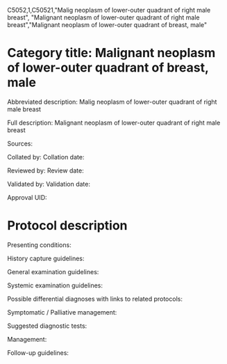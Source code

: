 C5052,1,C50521,"Malig neoplasm of lower-outer quadrant of right male breast", "Malignant neoplasm of lower-outer quadrant of right male breast","Malignant neoplasm of lower-outer quadrant of breast, male"
# Category title: Malignant neoplasm of lower-outer quadrant of breast, male

Abbreviated description: Malig neoplasm of lower-outer quadrant of right male breast

Full description: Malignant neoplasm of lower-outer quadrant of right male breast

Sources:

Collated by:
Collation date:

Reviewed by:
Review date:

Validated by:
Validation date:

Approval UID:

# Protocol description

Presenting conditions:

History capture guidelines:

General examination guidelines:

Systemic examination guidelines:

Possible differential diagnoses with links to related protocols:

Symptomatic / Palliative management:

Suggested diagnostic tests:

Management:

Follow-up guidelines:
